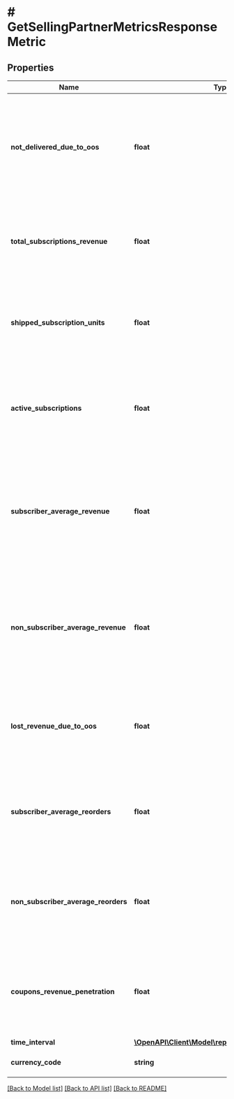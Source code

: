 # # GetSellingPartnerMetricsResponseMetric

## Properties

Name | Type | Description | Notes
------------ | ------------- | ------------- | -------------
**not_delivered_due_to_oos** | **float** | The percentage of items that were not shipped out of the total shipped units over a period of time due to being out of stock. Applicable only for the &#x60;PERFORMANCE&#x60; &#x60;timePeriodType&#x60;. | [optional]
**total_subscriptions_revenue** | **float** | The revenue generated from subscriptions over a period of time. Applicable for both the &#x60;PERFORMANCE&#x60; and &#x60;FORECAST&#x60; &#x60;timePeriodType&#x60;. | [optional]
**shipped_subscription_units** | **float** | The number of units shipped to the subscribers over a period of time. Applicable for both the &#x60;PERFORMANCE&#x60; and &#x60;FORECAST&#x60; &#x60;timePeriodType&#x60;. | [optional]
**active_subscriptions** | **float** | The number of active subscriptions present at the end of the period. Applicable only for the &#x60;PERFORMANCE&#x60; &#x60;timePeriodType&#x60;. | [optional]
**subscriber_average_revenue** | **float** | The average revenue per subscriber of the program over a period of past 12 months for sellers and 6 months for vendors. Applicable only for the &#x60;PERFORMANCE&#x60; &#x60;timePeriodType&#x60;. | [optional]
**non_subscriber_average_revenue** | **float** | The average revenue per non-subscriber of the program over a period of past 12 months for sellers and 6 months for vendors. Applicable only for the &#x60;PERFORMANCE&#x60; &#x60;timePeriodType&#x60;. | [optional]
**lost_revenue_due_to_oos** | **float** | The revenue that would have been generated had there not been out of stock. Applicable only for the PERFORMANCE timePeriodType. | [optional]
**subscriber_average_reorders** | **float** | The average reorders per subscriber of the program over a period of 12 months. Applicable only for the PERFORMANCE timePeriodType. | [optional]
**non_subscriber_average_reorders** | **float** | The average reorders per non-subscriber of the program over a period of past 12 months. Applicable only for the PERFORMANCE timePeriodType. | [optional]
**coupons_revenue_penetration** | **float** | The percentage of revenue from ASINs with coupons out of total revenue from all ASINs. Applicable only for the PERFORMANCE timePeriodType. | [optional]
**time_interval** | [**\OpenAPI\Client\Model\replenishment\TimeInterval**](TimeInterval.md) |  | [optional]
**currency_code** | **string** | The currency code in ISO 4217 format. | [optional]

[[Back to Model list]](../../README.md#models) [[Back to API list]](../../README.md#endpoints) [[Back to README]](../../README.md)
